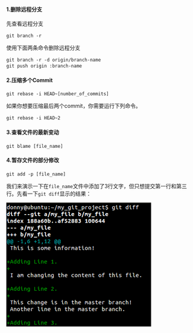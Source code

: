 #### 1.删除远程分支

先查看远程分支

```
git branch -r
```

使用下面两条命令删除远程分支

```
git branch -r -d origin/branch-name
git push origin :branch-name
```

#### 2.压缩多个Commit

```
git rebase -i HEAD~[number_of_commits]
```

如果你想要压缩最后两个commit，你需要运行下列命令。

```
git rebase -i HEAD~2
```

#### 3.查看文件的最新变动

```
git blame [file_name]
```

#### 4.暂存文件的部分修改

```
git add -p [file_name]
```

我们来演示一下在` file_name `文件中添加了3行文字，但只想提交第一行和第三行。先看一下`git diff`显示的结果：

![](/assets/c3f16cfb-7009-4365-b128-ee2b55662f39.png)

